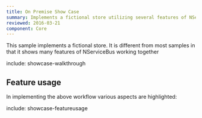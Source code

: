 ```yaml
---
title: On Premise Show Case
summary: Implements a fictional store utilizing several features of NServiceBus.
reviewed: 2016-03-21
component: Core
---
```


This sample implements a fictional store. It is different from most samples in that it shows many features of NServiceBus working together


include: showcase-walkthrough


## Feature usage

In implementing the above workflow various aspects are highlighted:


include: showcase-featureusage